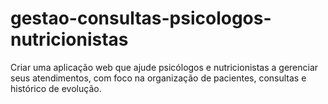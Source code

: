 # gestao-consultas-psicologos-nutricionistas
Criar uma aplicação web que ajude psicólogos e nutricionistas a gerenciar seus atendimentos, com foco na organização de pacientes, consultas e histórico de evolução.
